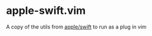 # apple-swift.vim
A copy of the utils from [apple/swift](https://github.com/apple/swift) to run as a plug in vim
